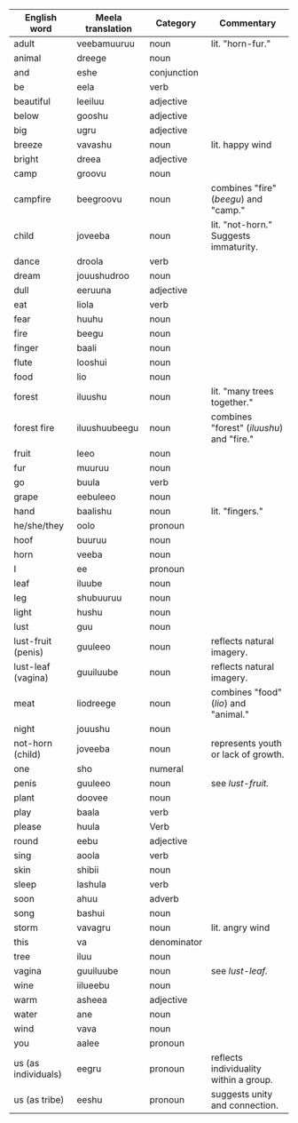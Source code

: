
| **English word**    | **Meela translation** | **Category** | **Commentary**                            |
| ------------------- | --------------------- | ------------ | ----------------------------------------- |
| adult               | veebamuuruu           | noun         | lit. "horn-fur."                          |
| animal              | dreege                | noun         |                                           |
| and                 | eshe                  | conjunction  |                                           |
| be                  | eela                  | verb         |                                           |
| beautiful           | leeiluu               | adjective    |                                           |
| below               | gooshu                | adjective    |                                           |
| big                 | ugru                  | adjective    |                                           |
| breeze              | vavashu               | noun         | lit. happy wind                           |
| bright              | dreea                 | adjective    |                                           |
| camp                | groovu                | noun         |                                           |
| campfire            | beegroovu             | noun         | combines "fire" (*beegu*) and "camp."     |
| child               | joveeba               | noun         | lit. "not-horn." Suggests immaturity.     |
| dance               | droola                | verb         |                                           |
| dream               | jouushudroo           | noun         |                                           |
| dull                | eeruuna               | adjective    |                                           |
| eat                 | liola                 | verb         |                                           |
| fear                | huuhu                 | noun         |                                           |
| fire                | beegu                 | noun         |                                           |
| finger              | baali                 | noun         |                                           |
| flute               | looshui               | noun         |                                           |
| food                | lio                   | noun         |                                           |
| forest              | iluushu               | noun         | lit. "many trees together."               |
| forest fire         | iluushuubeegu         | noun         | combines "forest" (*iluushu*) and "fire." |
| fruit               | leeo                  | noun         |                                           |
| fur                 | muuruu                | noun         |                                           |
| go                  | buula                 | verb         |                                           |
| grape               | eebuleeo              | noun         |                                           |
| hand                | baalishu              | noun         | lit. "fingers."                           |
| he/she/they         | oolo                  | pronoun      |                                           |
| hoof                | buuruu                | noun         |                                           |
| horn                | veeba                 | noun         |                                           |
| I                   | ee                    | pronoun      |                                           |
| leaf                | iluube                | noun         |                                           |
| leg                 | shubuuruu             | noun         |                                           |
| light               | hushu                 | noun         |                                           |
| lust                | guu                   | noun         |                                           |
| lust-fruit (penis)  | guuleeo               | noun         | reflects natural imagery.                 |
| lust-leaf (vagina)  | guuiluube             | noun         | reflects natural imagery.                 |
| meat                | liodreege             | noun         | combines "food" (*lio*) and "animal."     |
| night               | jouushu               | noun         |                                           |
| not-horn (child)    | joveeba               | noun         | represents youth or lack of growth.       |
| one                 | sho                   | numeral      |                                           |
| penis               | guuleeo               | noun         | see *lust-fruit.*                         |
| plant               | doovee                | noun         |                                           |
| play                | baala                 | verb         |                                           |
| please              | huula                 | Verb         |                                           |
| round               | eebu                  | adjective    |                                           |
| sing                | aoola                 | verb         |                                           |
| skin                | shibii                | noun         |                                           |
| sleep               | lashula               | verb         |                                           |
| soon                | ahuu                  | adverb       |                                           |
| song                | bashui                | noun         |                                           |
| storm               | vavagru               | noun         | lit. angry wind                           |
| this                | va                    | denominator  |                                           |
| tree                | iluu                  | noun         |                                           |
| vagina              | guuiluube             | noun         | see *lust-leaf.*                          |
| wine                | iilueebu              | noun         |                                           |
| warm                | asheea                | adjective    |                                           |
| water               | ane                   | noun         |                                           |
| wind                | vava                  | noun         |                                           |
| you                 | aalee                 | pronoun      |                                           |
| us (as individuals) | eegru                 | pronoun      | reflects individuality within a group.    |
| us (as tribe)       | eeshu                 | pronoun      | suggests unity and connection.            |
